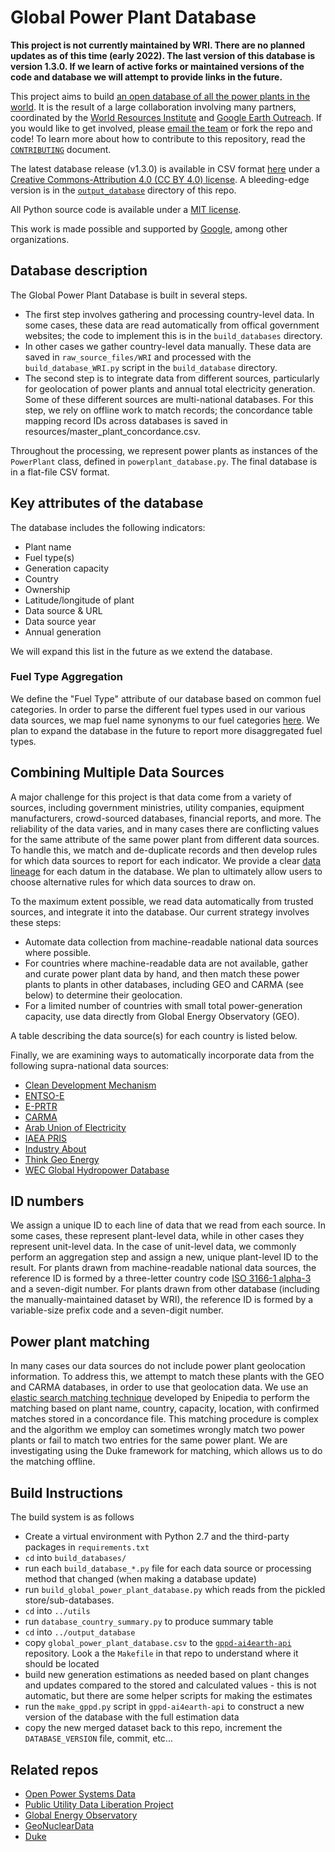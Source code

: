 # Global Power Plant Database

**This project is not currently maintained by WRI. There are no planned updates as of this time (early 2022). The last version of this database is version 1.3.0. If we learn of active forks or maintained versions of the code and database we will attempt to provide links in the future.**



This project aims to build [an open database of all the power plants in the world](http://www.wri.org/publication/global-power-plant-database). It is the result of a large collaboration involving many partners, coordinated by the [World Resources Institute](https://www.wri.org/) and [Google Earth Outreach](https://www.google.com/earth/outreach/index.html). If you would like to get involved, please [email the team](mailto:powerexplorer@wri.org) or fork the repo and code! To learn more about how to contribute to this repository, read the [`CONTRIBUTING`](https://github.com/wri/global-power-plant-database/blob/master/.github/CONTRIBUTING.md) document.

The latest database release (v1.3.0) is available in CSV format [here](http://datasets.wri.org/dataset/globalpowerplantdatabase) under a [Creative Commons-Attribution 4.0 (CC BY 4.0) license](https://creativecommons.org/licenses/by/4.0/). A bleeding-edge version is in the [`output_database`](https://github.com/wri/global-power-plant-database/blob/master/output_database) directory of this repo.

All Python source code is available under a [MIT license](https://opensource.org/licenses/MIT).

This work is made possible and supported by [Google](https://environment.google/), among other organizations.

## Database description

The Global Power Plant Database is built in several steps.

* The first step involves gathering and processing country-level data. In some cases, these data are read automatically from offical government websites; the code to implement this is in the `build_databases` directory.
* In other cases we gather country-level data manually. These data are saved in `raw_source_files/WRI` and processed with the `build_database_WRI.py` script in the `build_database` directory. 
* The second step is to integrate data from different sources, particularly for geolocation of power plants and annual total electricity generation. Some of these different sources are multi-national databases. For this step, we rely on offline work to match records; the concordance table mapping record IDs across databases is saved in resources/master_plant_concordance.csv.

Throughout the processing, we represent power plants as instances of the `PowerPlant` class, defined in `powerplant_database.py`. The final database is in a flat-file CSV format.

## Key attributes of the database

The database includes the following indicators:

* Plant name
* Fuel type(s)
* Generation capacity
* Country
* Ownership
* Latitude/longitude of plant
* Data source & URL
* Data source year
* Annual generation

We will expand this list in the future as we extend the database.

### Fuel Type Aggregation

We define the "Fuel Type" attribute of our database based on common fuel categories. In order to parse the different fuel types used in our various data sources, we map fuel name synonyms to our fuel categories [here](https://github.com/wri/global-power-plant-database/blob/master/resources/fuel_type_thesaurus). We plan to expand the database in the future to report more disaggregated fuel types.

## Combining Multiple Data Sources

A major challenge for this project is that data come from a variety of sources, including government ministries, utility companies, equipment manufacturers, crowd-sourced databases, financial reports, and more. The reliability of the data varies, and in many cases there are conflicting values for the same attribute of the same power plant from different data sources. To handle this, we match and de-duplicate records and then develop rules for which data sources to report for each indicator. We provide a clear [data lineage](https://en.wikipedia.org/wiki/Data_lineage) for each datum in the database. We plan to ultimately allow users to choose alternative rules for which data sources to draw on.

To the maximum extent possible, we read data automatically from trusted sources, and integrate it into the database. Our current strategy involves these steps:

* Automate data collection from machine-readable national data sources where possible. 
* For countries where machine-readable data are not available, gather and curate power plant data by hand, and then match these power plants to plants in other databases, including GEO and CARMA (see below) to determine their geolocation.
* For a limited number of countries with small total power-generation capacity, use data directly from Global Energy Observatory (GEO). 

A table describing the data source(s) for each country is listed below.

Finally, we are examining ways to automatically incorporate data from the following supra-national data sources:

* [Clean Development Mechanism](https://cdm.unfccc.int/Projects/projsearch.html)
* [ENTSO-E](https://www.entsoe.eu/Pages/default.aspx)
* [E-PRTR](http://prtr.ec.europa.eu/)
* [CARMA](http://carma.org/)
* [Arab Union of Electricity](http://www.auptde.org/Default.aspx?lang=en)
* [IAEA PRIS](https://www.iaea.org/pris/)
* [Industry About](http://www.industryabout.com/energy)
* [Think Geo Energy](http://www.thinkgeoenergy.com/map/)
* [WEC Global Hydropower Database](https://www.worldenergy.org/data/resources/resource/hydropower/)

## ID numbers

We assign a unique ID to each line of data that we read from each source. In some cases, these represent plant-level data, while in other cases they represent unit-level data. In the case of unit-level data, we commonly perform an aggregation step and assign a new, unique plant-level ID to the result. For plants drawn from machine-readable national data sources, the reference ID is formed by a three-letter country code [ISO 3166-1 alpha-3](http://unstats.un.org/unsd/tradekb/Knowledgebase/Country-Code) and a seven-digit number. For plants drawn from other database (including the manually-maintained dataset by WRI), the reference ID is formed by a variable-size prefix code and a seven-digit number.

## Power plant matching

In many cases our data sources do not include power plant geolocation information. To address this, we attempt to match these plants with the GEO and CARMA databases, in order to use that geolocation data. We use an [elastic search matching technique](https://github.com/cbdavis/enipedia-search) developed by Enipedia to perform the matching based on plant name, country, capacity, location, with confirmed matches stored in a concordance file. This matching procedure is complex and the algorithm we employ can sometimes wrongly match two power plants or fail to match two entries for the same power plant. We are investigating using the Duke framework for matching, which allows us to do the matching offline.


## Build Instructions
The build system is as follows

- Create a virtual environment with Python 2.7 and the third-party packages in `requirements.txt`
- `cd` into `build_databases/`
- run each `build_database_*.py` file for each data source or processing method that changed (when making a database update)
- run `build_global_power_plant_database.py` which reads from the pickled store/sub-databases.
- `cd` into `../utils`
- run `database_country_summary.py` to produce summary table
- `cd` into `../output_database`
- copy `global_power_plant_database.csv` to the [`gppd-ai4earth-api`](https://github.com/wri/gppd-ai4earth-api) repository. Look a the `Makefile` in that repo to understand where it should be located
- build new generation estimations as needed based on plant changes and updates compared to the stored and calculated values - this is not automatic, but there are some helper scripts for making the estimates
- run the `make_gppd.py` script in `gppd-ai4earth-api` to construct a new version of the database with the full estimation data
- copy the new merged dataset back to this repo, increment the `DATABASE_VERSION` file, commit, etc...

 
## Related repos

* [Open Power Systems Data](https://github.com/Open-Power-System-Data/)
* [Public Utility Data Liberation Project](https://github.com/catalyst-cooperative/pudl)
* [Global Energy Observatory](https://github.com/hariharshankar/pygeo)
* [GeoNuclearData](https://github.com/cristianst85/GeoNuclearData)
* [Duke](https://github.com/larsga/Duke)
